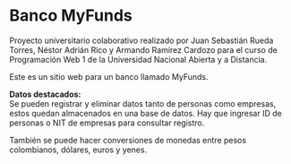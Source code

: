 # Banco MyFunds
Proyecto universitario colaborativo realizado por Juan Sebastián Rueda Torres, Néstor Adrián Rico y Armando Ramirez Cardozo para el curso de Programación Web 1 de la Universidad Nacional Abierta y a Distancia.

Este es un sitio web para un banco llamado MyFunds.



<strong>Datos destacados:</strong>
<br>
Se pueden registrar y eliminar datos tanto de personas como empresas, estos quedan almacenados en una base de datos. Hay que ingresar ID de personas o NIT de empresas para consultar registro.

También se puede hacer conversiones de monedas entre pesos colombianos, dólares, euros y yenes.
